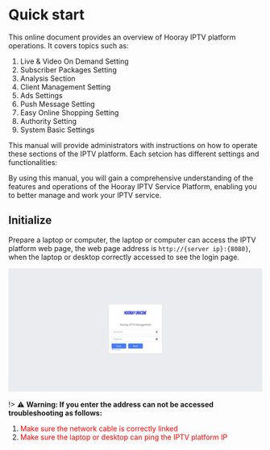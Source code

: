 # Quick start

 This online document provides an overview of Hooray IPTV platform operations. It covers topics such as:

1. Live & Video On Demand Setting
2. Subscriber Packages Setting
3. Analysis Section
4. Client Management Setting
5. Ads Settings
6. Push Message Setting
7. Easy Online Shopping Setting
8. Authority Setting
9. System Basic Settings

This manual will provide administrators with instructions on how to operate these sections of the IPTV platform. Each setcion has different settings and functionalities:

By using this manual, you will gain a comprehensive understanding of the features and operations of the Hooray IPTV Service Platform, enabling you to better manage and work your IPTV service.

## Initialize

 Prepare a laptop or computer, the laptop or computer can access the IPTV platform web page, the web page address is `http://{server ip}:{8080}`, when the laptop or desktop correctly accessed to see the login page.

![Login Page](_images/1.png)

!> :warning: **Warning: If you enter the address can not be accessed troubleshooting as follows:**
1. <font color="red"> Make sure the network cable is correctly linked </font>
2. <font color="red"> Make sure the laptop or desktop can ping the IPTV platform IP </font>
